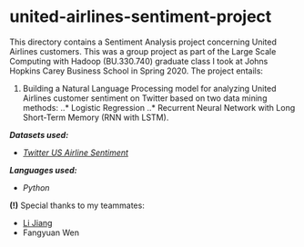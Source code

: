 # united-airlines-sentiment-project
This directory contains a Sentiment Analysis project concerning United Airlines customers. This was a group project as part of the Large Scale Computing with Hadoop (BU.330.740) graduate class I took at Johns Hopkins Carey Business School in Spring 2020. The project entails:
1. Building a Natural Language Processing model for analyzing United Airlines customer sentiment on Twitter based on two data mining methods: 
..* Logistic Regression
..* Recurrent Neural Network with Long Short-Term Memory (RNN with LSTM).

**_Datasets used:_** 
* [_Twitter US Airline Sentiment_](https://www.kaggle.com/crowdflower/twitter-airline-sentiment)

**_Languages used:_**
* _Python_

**(!)** Special thanks to my teammates:
* [Li Jiang](https://www.linkedin.com/in/li-jiang001/)
* Fangyuan Wen 


